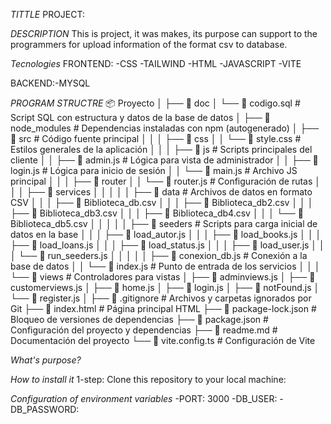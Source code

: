 
*TITTLE*
PROJECT: 

*DESCRIPTION*
This is project, it was makes, its purpose can support to the programmers for upload information of the format csv to database.

*Tecnologies*
FRONTEND:
 -CSS
-TAILWIND
-HTML
-JAVASCRIPT
-VITE

BACKEND:-MYSQL

*PROGRAM STRUCTRE*
📦 Proyecto
│
├── 📂 doc
│   └── 📄 codigo.sql                    # Script SQL con estructura y datos de la base de datos
│
├── 📂 node_modules                      # Dependencias instaladas con npm (autogenerado)
│
├── 📂 src                                # Código fuente principal
│   │
│   ├── 📂 css
│   │   └── 🎨 style.css                  # Estilos generales de la aplicación
│   │
│   ├── 📂 js                             # Scripts principales del cliente
│   │   ├── 📄 admin.js                   # Lógica para vista de administrador
│   │   ├── 📄 login.js                   # Lógica para inicio de sesión
│   │   └── 📄 main.js                    # Archivo JS principal
│   │
│   ├── 📂 router
│   │   └── 📄 router.js                  # Configuración de rutas
│   │
│   ├── 📂 services
│   │   │
│   │   ├── 📂 data                       # Archivos de datos en formato CSV
│   │   │   ├── 📄 Biblioteca_db.csv
│   │   │   ├── 📄 Biblioteca_db2.csv
│   │   │   ├── 📄 Biblioteca_db3.csv
│   │   │   ├── 📄 Biblioteca_db4.csv
│   │   │   └── 📄 Biblioteca_db5.csv
│   │   │
│   │   ├── 📂 seeders                    # Scripts para carga inicial de datos en la base
│   │   │   ├── 📄 load_autor.js
│   │   │   ├── 📄 load_books.js
│   │   │   ├── 📄 load_loans.js
│   │   │   ├── 📄 load_status.js
│   │   │   ├── 📄 load_user.js
│   │   │   └── 📄 run_seeders.js
│   │   │
│   │   ├── 📄 conexion_db.js             # Conexión a la base de datos
│   │   └── 📄 index.js                    # Punto de entrada de los servicios
│   │
│   └── 📂 views                          # Controladores para vistas
│       ├── 📄 adminviews.js
│       ├── 📄 customerviews.js
│       ├── 📄 home.js
│       ├── 📄 login.js
│       ├── 📄 notFound.js
│       └── 📄 register.js
│
├── 📄 .gitignore                         # Archivos y carpetas ignorados por Git
├── 📄 index.html                         # Página principal HTML
├── 📄 package-lock.json                  # Bloqueo de versiones de dependencias
├── 📄 package.json                       # Configuración del proyecto y dependencias
├── 📄 readme.md                          # Documentación del proyecto
└── 📄 vite.config.ts                     # Configuración de Vite

*What's purpose?*


*How to install it*
1-step:
Clone this repository to your local machine:

*Configuration of environment variables*
-PORT: 3000
-DB_USER:
-DB_PASSWORD:
